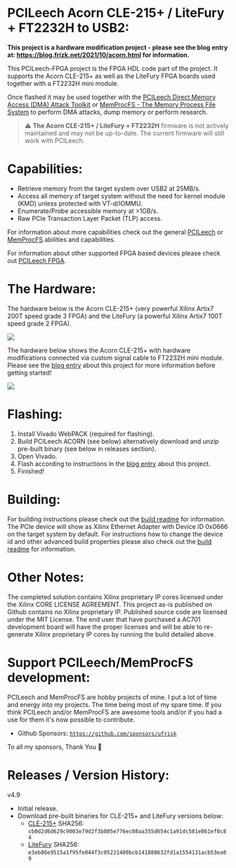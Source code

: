 PCILeech Acorn CLE-215+ / LiteFury + FT2232H to USB2:
=================

**This project is a hardware modification project - please see the blog entry at: https://blog.frizk.net/2021/10/acorn.html for information.**

This PCILeech-FPGA project is the FPGA HDL code part of the project. It supports the Acorn CLE-215+ as well as the LiteFury FPGA boards used together with a FT2232H mini module.

Once flashed it may be used together with the [PCILeech Direct Memory Access (DMA) Attack Toolkit](https://github.com/ufrisk/pcileech/) or [MemProcFS - The Memory Process File System](https://github.com/ufrisk/MemProcFS/) to perform DMA attacks, dump memory or perform research.

> :warning: **The Acorn CLE-215+ / LiteFury + FT2232H** firmware is not actively maintained and may not be up-to-date. The current firmware will still work with PCILeech.


Capabilities:
=================
* Retrieve memory from the target system over USB2 at 25MB/s.
* Access all memory of target system without the need for kernel module (KMD) unless protected with VT-d/IOMMU.
* Enumerate/Probe accessible memory at >1GB/s.
* Raw PCIe Transaction Layer Packet (TLP) access.

For information about more capabilities check out the general [PCILeech](https://github.com/ufrisk/pcileech/) or [MemProcFS](https://github.com/ufrisk/MemProcFS/) abilities and capabilities.

For information about other supported FPGA based devices please check out [PCILeech FPGA](https://github.com/ufrisk/pcileech-fpga/).

The Hardware:
=================
The hardware below is the Acorn CLE-215+ (very powerful Xilinx Artix7 200T speed grade 3 FPGA) and the LiteFury (a powerful Xilinx Artix7 100T speed grade 2 FPGA).

<img src="https://gist.github.com/ufrisk/c5ba7b360335a13bbac2515e5e7bb9d7/raw/25a6e45c31b617d6a5adc6240040ae0a05a80933/acorn_litefury.jpg"/>

The hardware below shows the Acorn CLE-215+ with hardware modifications connected via custom signal cable to FT2232H mini module. Please see the [blog entry](https://blog.frizk.net/2021/10/acorn.html) about this project for more information before getting started!

<img src="https://gist.github.com/ufrisk/c5ba7b360335a13bbac2515e5e7bb9d7/raw/25a6e45c31b617d6a5adc6240040ae0a05a80933/acorn_final.jpg"/>


Flashing:
=================
1) Install Vivado WebPACK (required for flashing).
2) Build PCILeech ACORN (see below) alternatively download and unzip pre-built binary (see below in releases section).
3) Open Vivado.
4) Flash according to instructions in the [blog entry](https://blog.frizk.net/2021/10/acorn.html) about this project.
5) Finished!


Building:
=================
For building instructions please check out the [build readme](build.md) for information. The PCIe device will show as Xilinx Ethernet Adapter with Device ID 0x0666 on the target system by default. For instructions how to change the device id and other advanced build properties please also check out the [build readme](build.md) for information.


Other Notes:
=================
The completed solution contains Xilinx proprietary IP cores licensed under the Xilinx CORE LICENSE AGREEMENT. This project as-is published on Github contains no Xilinx proprietary IP. Published source code are licensed under the MIT License. The end user that have purchased a AC701 development board will have the proper licenses and will be able to re-generate Xilinx proprietary IP cores by running the build detailed above.


Support PCILeech/MemProcFS development:
=======================================
PCILeech and MemProcFS are hobby projects of mine. I put a lot of time and energy into my projects. The time being most of my spare time. If you think PCILeech and/or MemProcFS are awesome tools and/or if you had a use for them it's now possible to contribute.

 - Github Sponsors: [`https://github.com/sponsors/ufrisk`](https://github.com/sponsors/ufrisk)
 
To all my sponsors, Thank You :sparkling_heart:


Releases / Version History:
=================
v4.9
* Initial release.
* Download pre-built binaries for CLE-215+ and LiteFury versions below:
  * [CLE-215+](https://mega.nz/file/1SJVXK4A#ufAL7UjMizydzDOdlsdRbs5hHVjcy-PoItd7ZN0VmLQ) SHA256: `cb0d2d6d629c9003e79d2f3b805e776ec08aa355d654c1a91dc581e861ef0c84`
  * [LiteFury](https://mega.nz/file/weZxFayA#LPTh-4N_YOgfJBHlsFd0pNUY1VCheMvaDmLaphlC4qI) SHA256: `e3eb86e9515a1f95fe044f3c05221400bcb141888632fd1a1554131acb53ea09`
